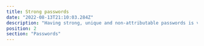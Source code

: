 ```yaml
---
title: Strong passwords
date: "2022-08-13T21:10:03.284Z"
description: "Having strong, unique and non-attributable passwords is vital to basic online security. Simple or common passwords are very easy to crack, and anything that includes personal information, such as your pet’s name or date of birth, are quite easy to guess by anyone with some basic personal details on you. One useful method is to choose three random words, and use these three words with a number and a special character as the basis of your passwords. This will make sure they are sufficiently long, random and un-personal to be very secure. It is also much easier to remember than a random string of letters and numbers. Make sure your bank, email and primary apps all have a strong and unique password attached to them."
position: 2
section: "Passwords"
---
```

